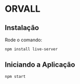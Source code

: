 # ORVALL

## Instalação
Rode o comando:
```
npm install live-server
```
## Iniciando a Aplicação
```
npm start
```
